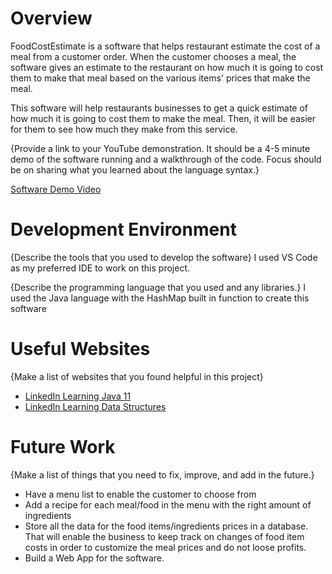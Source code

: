 # Overview

FoodCostEstimate is a software that helps restaurant estimate the cost of a meal from a customer order. When the customer chooses a meal, the software gives an estimate to the restaurant on how much it is going to cost them to make that meal based on the various items' prices that make the meal.

This software will help restaurants businesses to get a quick estimate of how much it is going to cost them to make the meal. Then, it will be easier for them to see how much they make from this service. 

{Provide a link to your YouTube demonstration. It should be a 4-5 minute demo of the software running and a walkthrough of the code. Focus should be on sharing what you learned about the language syntax.}

[Software Demo Video](http://youtube.link.goes.here)

# Development Environment

{Describe the tools that you used to develop the software}
I used VS Code as my preferred IDE to work on this project.

{Describe the programming language that you used and any libraries.}
I used the Java language with the HashMap built in function to create this software

# Useful Websites

{Make a list of websites that you found helpful in this project}

- [LinkedIn Learning Java 11](https://www.linkedin.com/learning/learning-java-11/exploring-an-integrated-development-environment-ide?autoSkip=true&autoplay=true&resume=false&u=2153100)
- [LinkedIn Learning Data Structures](https://www.linkedin.com/learning/java-data-structures-14403471/data-structures-in-java?autoplay=true&u=2153100)

# Future Work

{Make a list of things that you need to fix, improve, and add in the future.}

- Have a menu list to enable the customer to choose from
- Add a recipe for each meal/food in the menu with the right amount of ingredients
- Store all the data for the food items/ingredients prices in a database. That will enable the business to keep track on changes of food item costs in order to customize the meal prices and do not loose profits.
- Build a Web App for the software.
